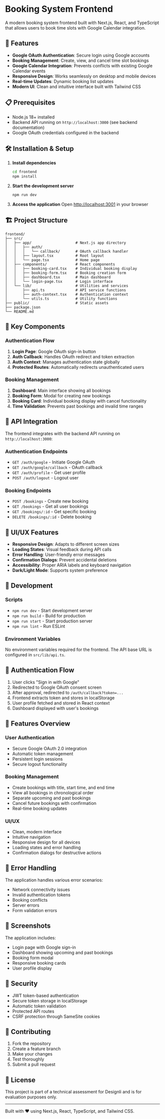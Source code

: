 # Booking System Frontend

A modern booking system frontend built with Next.js, React, and TypeScript that allows users to book time slots with Google Calendar integration.

## 🚀 Features

- **Google OAuth Authentication**: Secure login using Google accounts
- **Booking Management**: Create, view, and cancel time slot bookings
- **Google Calendar Integration**: Prevents conflicts with existing Google Calendar events
- **Responsive Design**: Works seamlessly on desktop and mobile devices
- **Real-time Updates**: Dynamic booking list updates
- **Modern UI**: Clean and intuitive interface built with Tailwind CSS

## 📋 Prerequisites

- Node.js 18+ installed
- Backend API running on `http://localhost:3000` (see backend documentation)
- Google OAuth credentials configured in the backend

## 🛠 Installation & Setup


1. **Install dependencies**
   ```bash
   cd frontend
   npm install
   ```

2. **Start the development server**
   ```bash
   npm run dev
   ```

3. **Access the application**
   Open [http://localhost:3001](http://localhost:3001) in your browser

## 🏗 Project Structure

```
frontend/
├── src/
│   ├── app/                    # Next.js app directory
│   │   ├── auth/
│   │   │   └── callback/       # OAuth callback handler
│   │   ├── layout.tsx          # Root layout
│   │   └── page.tsx            # Home page
│   ├── components/             # React components
│   │   ├── booking-card.tsx    # Individual booking display
│   │   ├── booking-form.tsx    # Booking creation form
│   │   ├── dashboard.tsx       # Main dashboard
│   │   └── login-page.tsx      # Login interface
│   └── lib/                    # Utilities and services
│       ├── api.ts              # API service functions
│       ├── auth-context.tsx    # Authentication context
│       └── utils.ts            # Utility functions
├── public/                     # Static assets
├── package.json
└── README.md
```

## 🔧 Key Components

### Authentication Flow

1. **Login Page**: Google OAuth sign-in button
2. **Auth Callback**: Handles OAuth redirect and token extraction
3. **Auth Context**: Manages authentication state globally
4. **Protected Routes**: Automatically redirects unauthenticated users

### Booking Management

1. **Dashboard**: Main interface showing all bookings
2. **Booking Form**: Modal for creating new bookings
3. **Booking Card**: Individual booking display with cancel functionality
4. **Time Validation**: Prevents past bookings and invalid time ranges

## 🔌 API Integration

The frontend integrates with the backend API running on `http://localhost:3000`:

### Authentication Endpoints
- `GET /auth/google` - Initiate Google OAuth
- `GET /auth/google/callback` - OAuth callback
- `GET /auth/profile` - Get user profile
- `POST /auth/logout` - Logout user

### Booking Endpoints
- `POST /bookings` - Create new booking
- `GET /bookings` - Get all user bookings
- `GET /bookings/:id` - Get specific booking
- `DELETE /bookings/:id` - Delete booking

## 🎨 UI/UX Features

- **Responsive Design**: Adapts to different screen sizes
- **Loading States**: Visual feedback during API calls
- **Error Handling**: User-friendly error messages
- **Confirmation Dialogs**: Prevent accidental deletions
- **Accessibility**: Proper ARIA labels and keyboard navigation
- **Dark/Light Mode**: Supports system preference

## 🧪 Development

### Scripts
- `npm run dev` - Start development server
- `npm run build` - Build for production
- `npm run start` - Start production server
- `npm run lint` - Run ESLint

### Environment Variables
No environment variables required for the frontend. The API base URL is configured in `src/lib/api.ts`.

## 🔄 Authentication Flow

1. User clicks "Sign in with Google"
2. Redirected to Google OAuth consent screen
3. After approval, redirected to `/auth/callback?token=...`
4. Frontend extracts token and stores in localStorage
5. User profile fetched and stored in React context
6. Dashboard displayed with user's bookings

## 📱 Features Overview

### User Authentication
- Secure Google OAuth 2.0 integration
- Automatic token management
- Persistent login sessions
- Secure logout functionality

### Booking Management
- Create bookings with title, start time, and end time
- View all bookings in chronological order
- Separate upcoming and past bookings
- Cancel future bookings with confirmation
- Real-time booking updates

### UI/UX
- Clean, modern interface
- Intuitive navigation
- Responsive design for all devices
- Loading states and error handling
- Confirmation dialogs for destructive actions

## 🚨 Error Handling

The application handles various error scenarios:
- Network connectivity issues
- Invalid authentication tokens
- Booking conflicts
- Server errors
- Form validation errors

## 📸 Screenshots

The application includes:
- Login page with Google sign-in
- Dashboard showing upcoming and past bookings
- Booking form modal
- Responsive booking cards
- User profile display

## 🔐 Security

- JWT token-based authentication
- Secure token storage in localStorage
- Automatic token validation
- Protected API routes
- CSRF protection through SameSite cookies

## 🤝 Contributing

1. Fork the repository
2. Create a feature branch
3. Make your changes
4. Test thoroughly
5. Submit a pull request

## 📄 License

This project is part of a technical assessment for Designli and is for evaluation purposes only.

---

Built with ❤️ using Next.js, React, TypeScript, and Tailwind CSS.
